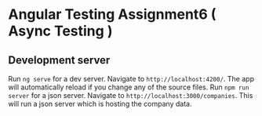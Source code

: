 # Angular Testing Assignment6 ( Async Testing )



## Development server

Run `ng serve` for a dev server. Navigate to `http://localhost:4200/`. The app will automatically reload if you change any of the source files.
Run `npm run server` for a json server. Navigate to `http://localhost:3000/companies`. This will run a json server which is hosting the company data.


